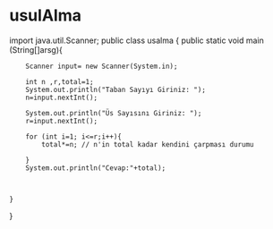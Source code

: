 # usulAlma
import java.util.Scanner;
public class usalma {
    public static void main (String[]arsg){

        Scanner input= new Scanner(System.in);

        int n ,r,total=1;
        System.out.println("Taban Sayıyı Giriniz: ");
        n=input.nextInt();

        System.out.println("Üs Sayısını Giriniz: ");
        r=input.nextInt();

        for (int i=1; i<=r;i++){
            total*=n; // n'in total kadar kendini çarpması durumu

        }
        System.out.println("Cevap:"+total);



    }
}
